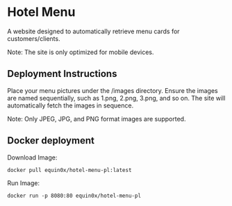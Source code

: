 # Hotel Menu
A website designed to automatically retrieve menu cards for customers/clients.

Note: The site is only optimized for mobile devices.

## Deployment Instructions 
Place your menu pictures under the /images directory. Ensure the images are named sequentially, such as 1.png, 2.png, 3.png, and so on. The site will automatically fetch the images in sequence.

Note: Only JPEG, JPG, and PNG format images are supported.

## Docker deployment

Download Image:
```
docker pull equin0x/hotel-menu-pl:latest
```
Run Image:
```
docker run -p 8080:80 equin0x/hotel-menu-pl
```
